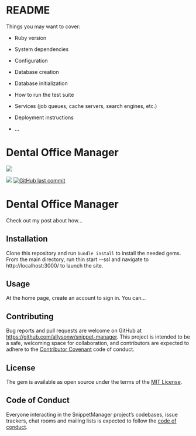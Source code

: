 # README

Things you may want to cover:

* Ruby version

* System dependencies

* Configuration

* Database creation

* Database initialization

* How to run the test suite

* Services (job queues, cache servers, search engines, etc.)

* Deployment instructions

* ...

# Dental Office Manager

![](http://forthebadge.com/images/badges/made-with-ruby.svg)

![](https://img.shields.io/badge/Released-Mar--2018-ff69b4.svg?style=flat-square)
[![GitHub last commit](https://img.shields.io/github/last-commit/allysonw/snippet-manager.svg?style=flat-square)]()

# Dental Office Manager

Check out my post about how...

## Installation
Clone this repository and run `bundle install` to install the needed gems. From the main directory, run thin start --ssl and navigate to http://localhost:3000/ to launch the site.

## Usage
At the home page, create an account to sign in. You can...

## Contributing

Bug reports and pull requests are welcome on GitHub at https://github.com/allysonw/snippet-manager. This project is intended to be a safe, welcoming space for collaboration, and contributors are expected to adhere to the [Contributor Covenant](http://contributor-covenant.org) code of conduct.

## License

The gem is available as open source under the terms of the [MIT License](https://opensource.org/licenses/MIT).

## Code of Conduct

Everyone interacting in the SnippetManager project’s codebases, issue trackers, chat rooms and mailing lists is expected to follow the [code of conduct](https://github.com/allysonw/snippet-manager/blob/master/CODE_OF_CONDUCT.md).
